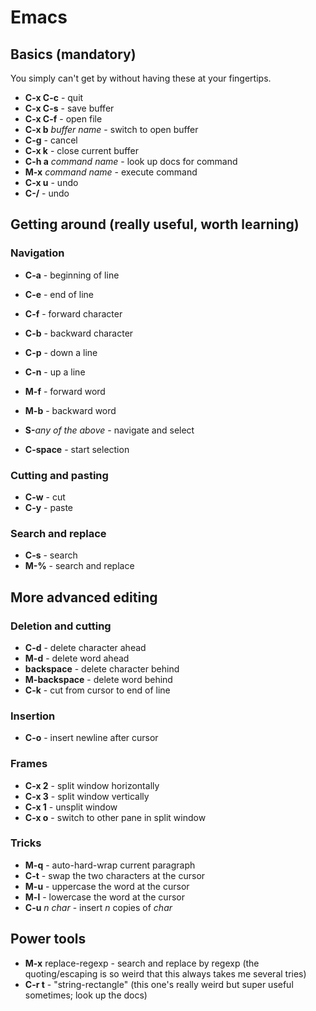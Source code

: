# Emacs

## Basics (mandatory)

You simply can't get by without having these at your fingertips.

  * **C-x C-c** - quit
  * **C-x C-s** - save buffer
  * **C-x C-f** - open file
  * **C-x b** *buffer name* - switch to open buffer
  * **C-g** - cancel
  * **C-x k** - close current buffer
  * **C-h a** *command name* - look up docs for command
  * **M-x** *command name* - execute command
  * **C-x u** - undo
  * **C-/** - undo

## Getting around (really useful, worth learning)

### Navigation

  * **C-a** - beginning of line
  * **C-e** - end of line
  * **C-f** - forward character
  * **C-b** - backward character
  * **C-p** - down a line
  * **C-n** - up a line

  * **M-f** - forward word
  * **M-b** - backward word

  * **S-**_any of the above_ - navigate and select
  * **C-space** - start selection

### Cutting and pasting

  * **C-w** - cut
  * **C-y** - paste

### Search and replace

  * **C-s** - search
  * **M-%** - search and replace

## More advanced editing

### Deletion and cutting

  * **C-d** - delete character ahead
  * **M-d** - delete word ahead
  * **backspace** - delete character behind
  * **M-backspace** - delete word behind
  * **C-k** - cut from cursor to end of line

### Insertion

  * **C-o** - insert newline after cursor

### Frames

  * **C-x 2** - split window horizontally
  * **C-x 3** - split window vertically
  * **C-x 1** - unsplit window
  * **C-x o** - switch to other pane in split window

### Tricks

  * **M-q** - auto-hard-wrap current paragraph
  * **C-t** - swap the two characters at the cursor
  * **M-u** - uppercase the word at the cursor
  * **M-l** - lowercase the word at the cursor
  * **C-u** *n* *char* - insert *n* copies of *char*

## Power tools

  * **M-x** replace-regexp - search and replace by regexp (the quoting/escaping is so weird that this always takes me several tries)
  * **C-r t** - "string-rectangle" (this one's really weird but super useful sometimes; look up the docs)